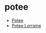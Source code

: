# potee

 * [Potee](index/p/potee-10054.json)
 * [Potee Lorraine](index/p/potee-lorraine-2523.json)
